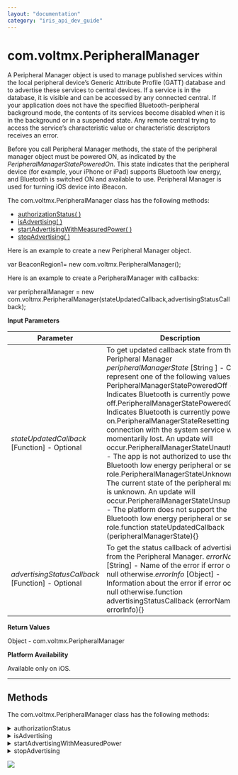 ```yaml
---
layout: "documentation"
category: "iris_api_dev_guide"
---
```

                             


com.voltmx.PeripheralManager
==========================

A Peripheral Manager object is used to manage published services within the local peripheral device’s Generic Attribute Profile (GATT) database and to advertise these services to central devices. If a service is in the database, it is visible and can be accessed by any connected central. If your application does not have the specified Bluetooth-peripheral background mode, the contents of its services become disabled when it is in the background or in a suspended state. Any remote central trying to access the service’s characteristic value or characteristic descriptors receives an error.

Before you call Peripheral Manager methods, the state of the peripheral manager object must be powered ON, as indicated by the _PeripheralManagerStatePoweredOn_. This state indicates that the peripheral device (for example, your iPhone or iPad) supports Bluetooth low energy, and Bluetooth is switched ON and available to use. Peripheral Manager is used for turning iOS device into iBeacon.

The com.voltmx.PeripheralManager class has the following methods:

*   [authorizationStatus( )](#authoriz)
*   [isAdvertising( )](#isAdvert)
*   [startAdvertisingWithMeasuredPower( )](#startAdv)
*   [stopAdvertising( )](#stopAdve)

Here is an example to create a new Peripheral Manager object.

var BeaconRegion1= new com.voltmx.PeripheralManager();

Here is an example to create a PeripheralManager with callbacks:

var peripheralManager = new com.voltmx.PeripheralManager(stateUpdatedCallback,advertisingStatusCallback);

**Input Parameters**

  
| Parameter | Description |
| --- | --- |
| _stateUpdatedCallback_ \[Function\] - Optional | To get updated callback state from the Peripheral Manager _peripheralManagerState_ \[String \] - Can represent one of the following values:  PeripheralManagerStatePoweredOff - Indicates Bluetooth is currently powered off.PeripheralManagerStatePoweredOn - Indicates Bluetooth is currently powered on.PeripheralManagerStateResetting - The connection with the system service was momentarily lost. An update will occur.PeripheralManagerStateUnauthorized - The app is not authorized to use the Bluetooth low energy peripheral or server role.PeripheralManagerStateUnknown - The current state of the peripheral manager is unknown. An update will occur.PeripheralManagerStateUnsupported - The platform does not support the Bluetooth low energy peripheral or server role.function stateUpdatedCallback (peripheralManagerState){} |
| _advertisingStatusCallback_ \[Function\] - Optional | To get the status callback of advertising from the Peripheral Manager. _errorName_ \[String\] - Name of the error if error occurrs, null otherwise._errorInfo_ \[Object\] - Information about the error if error occurs, null otherwise.function advertisingStatusCallback (errorName, errorInfo){} |

**Return Values**

Object - com.voltmx.PeripheralManager

**Platform Availability**

Available only on iOS.

* * *

Methods
-------

The com.voltmx.PeripheralManager class has the following methods:


<details close markdown="block"><summary>authorizationStatus</summary>

The authorization status of an application is managed by the system and determined by several factors. Applications must be clearly authorized to share data using Bluetooth services while in the background state. The system automatically displays a request for user authorization when your app first attempts to use Bluetooth services to share data.

Calling this method does not prompt the user for access. Instead, you can use this method to detect restricted access and simply hide any affected UI features from the user.

**Syntax**

<<PeripheralObject>>.authorizationStatus( )

**Input Parameters**

None

**Example**

{% highlight VoltMx %}var authorizationStatus1 = PeripheralManager1.authorizationStatus(); 

{% endhighlight %}

**Return Values**

String

Returns any one of the following values:

  
| Return Value | Description |
| --- | --- |
| PeripheralManagerAuthorizationStatusDetermined | The user has made a choice regarding whether this application can share data using Bluetooth services while in the background state. |
| PeripheralManagerAuthorizationStatusRestricted | This application is not authorized to share data using Bluetooth services while in the background state. The user cannot change this application's status, possibly due to active restrictions such as parental controls. |
| PeripheralManagerAuthorizationStatusDenied | The user clearly denied this app from sharing data using Bluetooth services while in the background state. |
| PeripheralManagerAuthorizationStatusAuthorized | This application is authorized to share data using Bluetooth services while in the background state. |

**Platform Availability**

Available only on iOS.

* * *

</details>
<details close markdown="block"><summary>isAdvertising</summary>

To determine if the Peripheral Manager is currently advertising data.

**Syntax**

<<PeripheralObject>>.isAdvertising( )

**Input Parameters**

None

**Example**

{% highlight VoltMx %}var isAdvertising1 = PeripheralManager1.isAdvertising();
{% endhighlight %}

**Return Values**

Boolean

**Platform Availability**

Available only on iOS.

* * *

</details>
<details close markdown="block"><summary>startAdvertisingWithMeasuredPower</summary>

Starts advertising beacon data with Measured Power.

**Syntax**

<<PeripheralObject>>.startAdvertisingWithMeasuredPower()

**Input Parameters**

  
| Parameter | Description |
| --- | --- |
| _beaconRegion_ \[Object\] - com.voltmx.BeaconRegion | A Beacon Region whose data is to be advertised. |
| _measuredPower_ \[Number\] - Optional | The Received Signal Strength Indicator (RSSI) value (measured in decibels) for the device. This value represents the measured strength of the beacon from one meter away and is used during ranging. Specify null to use the default value for the device. |

**Example**

{% highlight VoltMx %}PeripheralManager1.startAdvertisingWithMeasuredPower(beaconRegion, measuredPower);

{% endhighlight %}

**Return Values**

None

**Platform Availability**

Available only on iOS.

* * *

</details>
<details close markdown="block"><summary>stopAdvertising</summary>

Stops advertising Peripheral Manager data.

**Syntax**

<<PeripheralObject>>.stopAdvertising( )

**Input Parameters**

None

**Example**

{% highlight VoltMx %}var stopAdvertising1 = PeripheralManager1.stopAdvertising(); 

{% endhighlight %}

**Return Values**

None

**Platform Availability**

Available only on iOS.

* * *

</details>

![](resources/prettify/onload.png)
